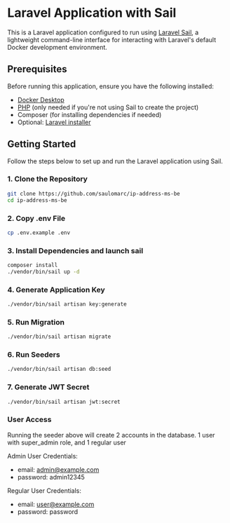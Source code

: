 # Laravel Application with Sail

This is a Laravel application configured to run using [Laravel Sail](https://laravel.com/docs/sail), a lightweight command-line interface for interacting with Laravel's default Docker development environment.

## Prerequisites

Before running this application, ensure you have the following installed:

- [Docker Desktop](https://www.docker.com/products/docker-desktop)
- [PHP](https://www.php.net/) (only needed if you're not using Sail to create the project)
- Composer (for installing dependencies if needed)
- Optional: [Laravel installer](https://laravel.com/docs/installation)

## Getting Started

Follow the steps below to set up and run the Laravel application using Sail.

### 1. Clone the Repository

```bash
git clone https://github.com/saulomarc/ip-address-ms-be
cd ip-address-ms-be
```

### 2. Copy .env File
```bash
cp .env.example .env
```

### 3. Install Dependencies and launch sail
```bash
composer install
./vendor/bin/sail up -d
```

### 4. Generate Application Key
```bash
./vendor/bin/sail artisan key:generate
```

### 5. Run Migration
```bash
./vendor/bin/sail artisan migrate
```

### 6. Run Seeders
```bash
./vendor/bin/sail artisan db:seed
```

### 7. Generate JWT Secret
```bash
./vendor/bin/sail artisan jwt:secret
```

### User Access

Running the seeder above will create 2 accounts in the database. 1 user with super_admin role, and 1 regular user

Admin User Credentials:
- email: admin@example.com
- password: admin12345

Regular User Credentials:
- email: user@example.com
- password: password